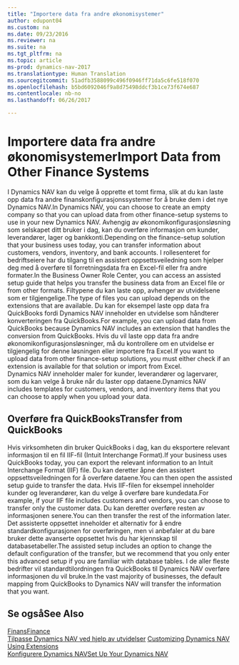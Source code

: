 ```yaml
---
title: "Importere data fra andre økonomisystemer"
author: edupont04
ms.custom: na
ms.date: 09/23/2016
ms.reviewer: na
ms.suite: na
ms.tgt_pltfrm: na
ms.topic: article
ms-prod: dynamics-nav-2017
ms.translationtype: Human Translation
ms.sourcegitcommit: 51adfb3588099c496f0946ff71da5c6fe518f070
ms.openlocfilehash: b5bd6092046f9a8d75498ddcf3b1ce73f674e687
ms.contentlocale: nb-no
ms.lasthandoff: 06/26/2017

---
```


# <a name="import-data-from-other-finance-systems"></a><span data-ttu-id="76484-102">Importere data fra andre økonomisystemer</span><span class="sxs-lookup"><span data-stu-id="76484-102">Import Data from Other Finance Systems</span></span>
<span data-ttu-id="76484-103">I Dynamics NAV kan du velge å opprette et tomt firma, slik at du kan laste opp data fra andre finanskonfigurasjonssystemer for å bruke dem i det nye Dynamics NAV.</span><span class="sxs-lookup"><span data-stu-id="76484-103">In Dynamics NAV, you can choose to create an empty company so that you can upload data from other finance-setup systems to use in your new Dynamics NAV.</span></span> <span data-ttu-id="76484-104">Avhengig av økonomikonfigurasjonsløsning som selskapet ditt bruker i dag, kan du overføre informasjon om kunder, leverandører, lager og bankkonti.</span><span class="sxs-lookup"><span data-stu-id="76484-104">Depending on the finance-setup solution that your business uses today, you can transfer information about customers, vendors, inventory, and bank accounts.</span></span>
<span data-ttu-id="76484-105">I rollesenteret for bedriftseiere har du tilgang til en assistert oppsettsveiledning som hjelper deg med å overføre til forretningsdata fra en Excel-fil eller fra andre formater.</span><span class="sxs-lookup"><span data-stu-id="76484-105">In the Business Owner Role Center, you can access an assisted setup guide that helps you transfer the business data from an Excel file or from other formats.</span></span> <span data-ttu-id="76484-106">Filtypene du kan laste opp, avhenger av utvidelsene som er tilgjengelige.</span><span class="sxs-lookup"><span data-stu-id="76484-106">The type of files you can upload depends on the extensions that are available.</span></span> <span data-ttu-id="76484-107">Du kan for eksempel laste opp data fra QuickBooks fordi Dynamics NAV inneholder en utvidelse som håndterer konverteringen fra QuickBooks.</span><span class="sxs-lookup"><span data-stu-id="76484-107">For example, you can upload data from QuickBooks because Dynamics NAV includes an extension that handles the conversion from QuickBooks.</span></span> <span data-ttu-id="76484-108">Hvis du vil laste opp data fra andre økonomikonfigurasjonsløsninger, må du kontrollere om en utvidelse er tilgjengelig for denne løsningen eller importere fra Excel.</span><span class="sxs-lookup"><span data-stu-id="76484-108">If you want to upload data from other finance-setup solutions, you must either check if an extension is available for that solution or import from Excel.</span></span>  
<span data-ttu-id="76484-109">Dynamics NAV inneholder maler for kunder, leverandører og lagervarer, som du kan velge å bruke når du laster opp dataene.</span><span class="sxs-lookup"><span data-stu-id="76484-109">Dynamics NAV includes templates for customers, vendors, and inventory items that you can choose to apply when you upload your data.</span></span>  

## <a name="transfer-from-quickbooks"></a><span data-ttu-id="76484-110">Overføre fra QuickBooks</span><span class="sxs-lookup"><span data-stu-id="76484-110">Transfer from QuickBooks</span></span>
<span data-ttu-id="76484-111">Hvis virksomheten din bruker QuickBooks i dag, kan du eksportere relevant informasjon til en fil IIF-fil (Intuit Interchange Format).</span><span class="sxs-lookup"><span data-stu-id="76484-111">If your business uses QuickBooks today, you can export the relevant information to an Intuit Interchange Format (IIF) file.</span></span> <span data-ttu-id="76484-112">Du kan deretter åpne den assistert oppsettsveiledningen for å overføre dataene.</span><span class="sxs-lookup"><span data-stu-id="76484-112">You can then open the assisted setup guide to transfer the data.</span></span>
<span data-ttu-id="76484-113">Hvis IIF-filen for eksempel inneholder kunder og leverandører, kan du velge å overføre bare kundedata.</span><span class="sxs-lookup"><span data-stu-id="76484-113">For example, if your IIF file includes customers and vendors, you can choose to transfer only the customer data.</span></span> <span data-ttu-id="76484-114">Du kan deretter overføre resten av informasjonen senere.</span><span class="sxs-lookup"><span data-stu-id="76484-114">You can then transfer the rest of the information later.</span></span>  
<span data-ttu-id="76484-115">Det assisterte oppsettet inneholder et alternativ for å endre standardkonfigurasjonen for overføringen, men vi anbefaler at du bare bruker dette avanserte oppsettet hvis du har kjennskap til databasetabeller.</span><span class="sxs-lookup"><span data-stu-id="76484-115">The assisted setup includes an option to change the default configuration of the transfer, but we recommend that you only enter this advanced setup if you are familiar with database tables.</span></span> <span data-ttu-id="76484-116">I de aller fleste bedrifter vil standardtilordningen fra QuickBooks til Dynamics NAV overføre informasjonen du vil bruke.</span><span class="sxs-lookup"><span data-stu-id="76484-116">In the vast majority of businesses, the default mapping from QuickBooks to Dynamics NAV will transfer the information that you want.</span></span>

## <a name="see-also"></a><span data-ttu-id="76484-117">Se også</span><span class="sxs-lookup"><span data-stu-id="76484-117">See Also</span></span>
[<span data-ttu-id="76484-118">Finans</span><span class="sxs-lookup"><span data-stu-id="76484-118">Finance</span></span>](finance-setup.md)  
<span data-ttu-id="76484-119">[Tilpasse Dynamics NAV ved hjelp av utvidelser](ui-extensions.md) </span><span class="sxs-lookup"><span data-stu-id="76484-119">[Customizing Dynamics NAV Using Extensions](ui-extensions.md) </span></span>  
[<span data-ttu-id="76484-120">Konfigurere Dynamics NAV</span><span class="sxs-lookup"><span data-stu-id="76484-120">Set Up Your Dynamics NAV</span></span>](setup.md)

